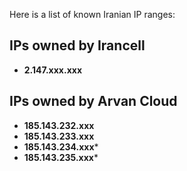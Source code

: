 Here is a list of known Iranian IP ranges:

## IPs owned by Irancell
- **2.147.xxx.xxx**

## IPs owned by Arvan Cloud
- **185.143.232.xxx**
- **185.143.233.xxx**
- **185.143.234.xxx***
- **185.143.235.xxx***
